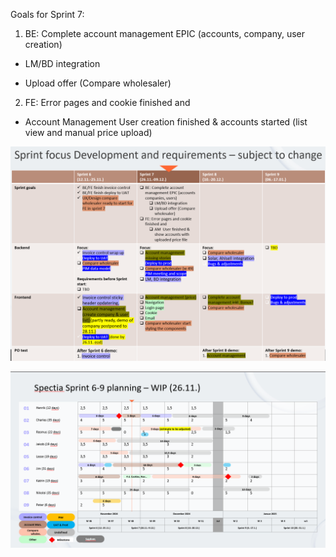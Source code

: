 Goals for Sprint 7:
  

1. BE: Complete account management EPIC (accounts, company, user creation)

- LM/BD integration

- Upload offer (Compare wholesaler)

2. FE: Error pages and cookie finished and

- Account Management User creation finished & accounts started (list view and manual price upload)

![image.png](/.attachments/image-21eeb4c5-57f6-4860-9377-5c78a4001d86.png)

![image.png](/.attachments/image-d5ff8e8d-dc80-43bf-a967-bdc5db5a3058.png)